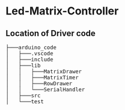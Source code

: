 # Led-Matrix-Controller

## Location of Driver code
<pre>
├───arduino_code
│   ├───.vscode
│   ├───include
│   ├───lib
│   │   ├───MatrixDrawer
│   │   ├───MatrixTimer
│   │   ├───RowDrawer
│   │   └───SerialHandler
│   ├───src
│   └───test
</pre>
